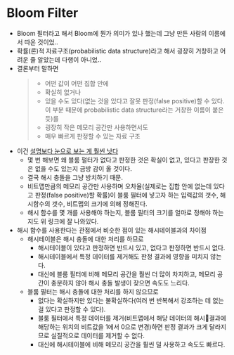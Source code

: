# Bloom Filter

- Bloom 필터라고 해서 Bloom에 뭔가 의미가 있나 했는데 그냥 만든 사람의 이름에서 따온 것이었..
- 확률(론)적 자료구조(probabilistic data structure)라고 해서 굉장히 거창하고 어려운 줄 알았는데 다행이 아니었..
- 결론부터 말하면
  >- 어떤 값이 어떤 집합 안에
  >- 확실히 없거나
  >- 있을 수도 있다(없는 것을 있다고 잘못 판정(false positive)할 수 있다. 이 부분 때문에 probabilistic data structure라는 거창한 이름이 붙은 듯)를
  >- 굉장히 작은 메모리 공간만 사용하면서도
  >- 매우 빠르게 판정할 수 있는 자료 구조
- 이건 [설명보다 눈으로 보는 게 훨씬 낫다](https://llimllib.github.io/bloomfilter-tutorial/)
  - 몇 번 해보면 왜 블룸 펄터가 없다고 판정한 것은 확실이 없고, 있다고 판장한 것은 없을 수도 있는지 금방 감이 올 것이다.
  - 결국 해시 충돌을 그냥 방치하기 때문.
  - 비트맵만큼의 메모리 공간만 사용하며 오차율(실제로는 집합 안에 없는데 있다고 판정(false positive)할 확률)이 블룸 필터에 넣고자 하는 입력값의 갯수, 해시함수의 갯수, 비트맵의 크기에 의해 정해진다.
  - 해시 함수를 몇 개를 사용해야 하는지, 블룸 필터의 크기를 얼마로 정해야 하는지도 위 링크에 잘 나와있다.
- 해시 함수를 사용한다는 관점에서 비슷한 점이 있는 해시테이블과의 차이점
  - 해시테이블은 해시 충돌에 대한 처리를 하므로
    - 해시테이블이 있다고 판정하면 반드시 있고, 없다고 판정하면 반드시 없다.
    - 해시테이블에서 특정 데이터를 제거해도 판정 결과에 영향을 미치지 않는다.
    - 대신에 블룸 필터에 비해 메모리 공간을 훨씬 더 많이 차지하고, 메모리 공간이 충분하지 않아 해시 충돌 발생이 잦으면 속도도 느리다.
  - 블룸 필터는 해시 충돌에 대한 처리를 하지 않으므로
    - 없다는 확실하지만 있다는 불확실하다(여러 번 반복해서 강조하는 데 없는 걸 있다고 판정할 수 있다).
    - 블룸 필터에서 특정 데이터를 제거(비트맵에서 해당 데이터의 해시결과에 해당하는 위치의 비트값을 1에서 0으로 변경)하면 판정 결과가 크게 달라지므로 실질적으로 데이터를 제거할 수 없다.
    - 대신에 해시테이블에 비해 메모리 공간을 훨씬 덜 사용하고 속도도 빠르다.
